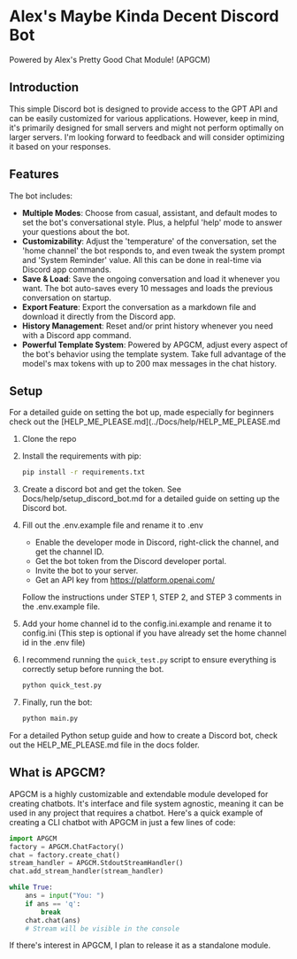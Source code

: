 # Alex's Maybe Kinda Decent Discord Bot

Powered by Alex's Pretty Good Chat Module! (APGCM)

## Introduction

This simple Discord bot is designed to provide access to the GPT API and can be easily customized for various applications. However, keep in mind, it's primarily designed for small servers and might not perform optimally on larger servers. I'm looking forward to feedback and will consider optimizing it based on your responses.

## Features

The bot includes:

- **Multiple Modes**: Choose from casual, assistant, and default modes to set the bot's conversational style. Plus, a helpful 'help' mode to answer your questions about the bot.
- **Customizability**: Adjust the 'temperature' of the conversation, set the 'home channel' the bot responds to, and even tweak the system prompt and 'System Reminder' value. All this can be done in real-time via Discord app commands.
- **Save & Load**: Save the ongoing conversation and load it whenever you want. The bot auto-saves every 10 messages and loads the previous conversation on startup.
- **Export Feature**: Export the conversation as a markdown file and download it directly from the Discord app.
- **History Management**: Reset and/or print history whenever you need with a Discord app command.
- **Powerful Template System**: Powered by APGCM, adjust every aspect of the bot's behavior using the template system. Take full advantage of the model's max tokens with up to 200 max messages in the chat history.

## Setup
For a detailed guide on setting the bot up, made especially for beginners check out the [HELP_ME_PLEASE.md](../Docs/help/HELP_ME_PLEASE.md

1. Clone the repo
2. Install the requirements with pip:

    ```bash
    pip install -r requirements.txt
    ```

3. Create a discord bot and get the token. See Docs/help/setup_discord_bot.md for a detailed guide on setting up the Discord bot.
4. Fill out the .env.example file and rename it to .env
    - Enable the developer mode in Discord, right-click the channel, and get the channel ID.
    - Get the bot token from the Discord developer portal.
    - Invite the bot to your server.
    - Get an API key from <https://platform.openai.com/>

    Follow the instructions under STEP 1, STEP 2, and STEP 3 comments in the .env.example file.

5. Add your home channel id to the config.ini.example and rename it to config.ini (This step is optional if you have already set the home channel id in the .env file)

6. I recommend running the `quick_test.py` script to ensure everything is correctly setup before running the bot.

    ```bash
    python quick_test.py
    ```

7. Finally, run the bot:

    ```bash
    python main.py
    ```

For a detailed Python setup guide and how to create a Discord bot, check out the HELP_ME_PLEASE.md file in the docs folder.

## What is APGCM?

APGCM is a highly customizable and extendable module developed for creating chatbots. It's interface and file system agnostic, meaning it can be used in any project that requires a chatbot. Here's a quick example of creating a CLI chatbot with APGCM in just a few lines of code:

```python
import APGCM
factory = APGCM.ChatFactory()
chat = factory.create_chat()
stream_handler = APGCM.StdoutStreamHandler()
chat.add_stream_handler(stream_handler)

while True:
    ans = input("You: ")
    if ans == 'q':
        break
    chat.chat(ans)
    # Stream will be visible in the console
```

If there's interest in APGCM, I plan to release it as a standalone module.
